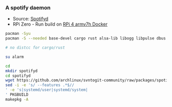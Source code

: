 ### A spotify daemon
- Source: [Spotifyd](https://github.com/Spotifyd/spotifyd)
- RPi Zero - Run build on [RPi 4 armv7h Docker](https://github.com/rern/distcc-alarm/blob/main/README.md#docker)
```sh
pacman -Syu
pacman -S --needed base-devel cargo rust alsa-lib libogg libpulse dbus

# no distcc for cargo/rust

su alarm

cd
mkdir spotifyd
cd spotifyd
wget https://github.com/archlinux/svntogit-community/raw/packages/spotifyd/trunk/PKGBUILD
sed -i -e 's/ --features .*$//
' -e 's|systemd/user|systemd/system|
' PKGBUILD
makepkg -A
```
